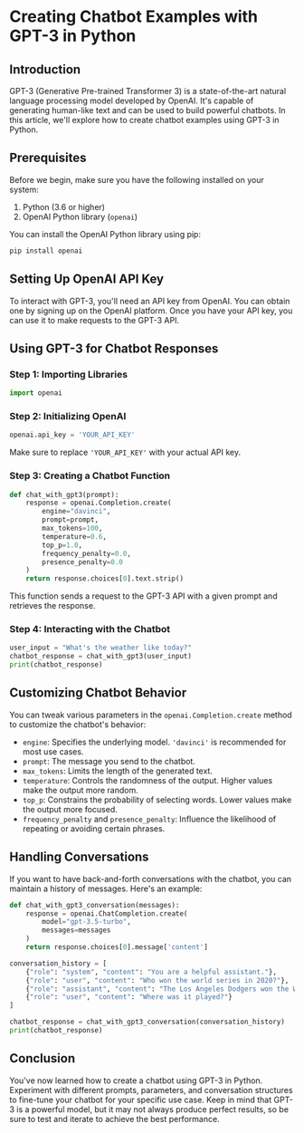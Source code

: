 # Creating Chatbot Examples with GPT-3 in Python

## Introduction

GPT-3 (Generative Pre-trained Transformer 3) is a state-of-the-art natural language processing model developed by OpenAI. It's capable of generating human-like text and can be used to build powerful chatbots. In this article, we'll explore how to create chatbot examples using GPT-3 in Python.

## Prerequisites

Before we begin, make sure you have the following installed on your system:

1. Python (3.6 or higher)
2. OpenAI Python library (`openai`)

You can install the OpenAI Python library using pip:

```bash
pip install openai
```

## Setting Up OpenAI API Key

To interact with GPT-3, you'll need an API key from OpenAI. You can obtain one by signing up on the OpenAI platform. Once you have your API key, you can use it to make requests to the GPT-3 API.

## Using GPT-3 for Chatbot Responses

### Step 1: Importing Libraries

```python
import openai
```

### Step 2: Initializing OpenAI

```python
openai.api_key = 'YOUR_API_KEY'
```

Make sure to replace `'YOUR_API_KEY'` with your actual API key.

### Step 3: Creating a Chatbot Function

```python
def chat_with_gpt3(prompt):
    response = openai.Completion.create(
        engine="davinci",
        prompt=prompt,
        max_tokens=100,
        temperature=0.6,
        top_p=1.0,
        frequency_penalty=0.0,
        presence_penalty=0.0
    )
    return response.choices[0].text.strip()
```

This function sends a request to the GPT-3 API with a given prompt and retrieves the response.

### Step 4: Interacting with the Chatbot

```python
user_input = "What's the weather like today?"
chatbot_response = chat_with_gpt3(user_input)
print(chatbot_response)
```

## Customizing Chatbot Behavior

You can tweak various parameters in the `openai.Completion.create` method to customize the chatbot's behavior:

- `engine`: Specifies the underlying model. `'davinci'` is recommended for most use cases.
- `prompt`: The message you send to the chatbot.
- `max_tokens`: Limits the length of the generated text.
- `temperature`: Controls the randomness of the output. Higher values make the output more random.
- `top_p`: Constrains the probability of selecting words. Lower values make the output more focused.
- `frequency_penalty` and `presence_penalty`: Influence the likelihood of repeating or avoiding certain phrases.

## Handling Conversations

If you want to have back-and-forth conversations with the chatbot, you can maintain a history of messages. Here's an example:

```python
def chat_with_gpt3_conversation(messages):
    response = openai.ChatCompletion.create(
        model="gpt-3.5-turbo",
        messages=messages
    )
    return response.choices[0].message['content']

conversation_history = [
    {"role": "system", "content": "You are a helpful assistant."},
    {"role": "user", "content": "Who won the world series in 2020?"},
    {"role": "assistant", "content": "The Los Angeles Dodgers won the World Series in 2020."},
    {"role": "user", "content": "Where was it played?"}
]

chatbot_response = chat_with_gpt3_conversation(conversation_history)
print(chatbot_response)
```

## Conclusion

You've now learned how to create a chatbot using GPT-3 in Python. Experiment with different prompts, parameters, and conversation structures to fine-tune your chatbot for your specific use case. Keep in mind that GPT-3 is a powerful model, but it may not always produce perfect results, so be sure to test and iterate to achieve the best performance.